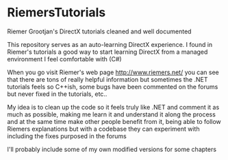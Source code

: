 RiemersTutorials
================

Riemer Grootjan's DirectX tutorials cleaned and well documented

This repository serves as an auto-learning DirectX experience. I found in Riemer's tutorials a good way to start learning DirectX from a managed environment I feel comfortable with (C#)

When you go visit Riemer's web page http://www.riemers.net/ you can see that there are tons of really helpful information but sometimes the .NET tutorials feels so C++ish, some bugs have been commented on the forums but never fixed in the tutorials, etc..

My idea is to clean up the code so it feels truly like .NET and comment it as much as possible, making me learn it and understand it along the process and at the same time make other people benefit from it, being able to follow Riemers explanations but with a codebase they can experiment with including the fixes purposed in the forums

I'll probably include some of my own modified versions for some chapters


